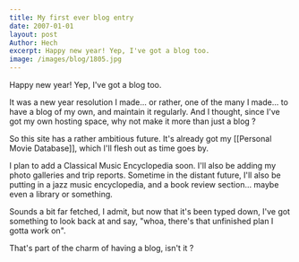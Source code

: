 ```yaml
---
title: My first ever blog entry
date: 2007-01-01
layout: post
Author: Hech
excerpt: Happy new year! Yep, I've got a blog too.  
image: /images/blog/1805.jpg
---
```


Happy new year! Yep, I've got a blog too.  

It was a new year resolution I made... or rather, one of the many I made... to have a blog of my own, and maintain it regularly. And I thought, since I've got my own hosting space, why not make it more than just a blog ?  

So this site has a rather ambitious future. It's already got my [[Personal Movie Database]], which I'll flesh out as time goes by.  

I plan to add a Classical Music Encyclopedia soon. I'll also be adding my photo galleries and trip reports. Sometime in the distant future, I'll also be putting in a jazz music encyclopedia, and a book review section... maybe even a library or something.  

Sounds a bit far fetched, I admit, but now that it's been typed down, I've got something to look back at and say, &quot;whoa, there's that unfinished plan I gotta work on&quot;.  

That's part of the charm of having a blog, isn't it ?

